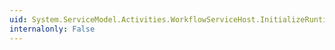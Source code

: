 ```yaml
---
uid: System.ServiceModel.Activities.WorkflowServiceHost.InitializeRuntime
internalonly: False
---
```

